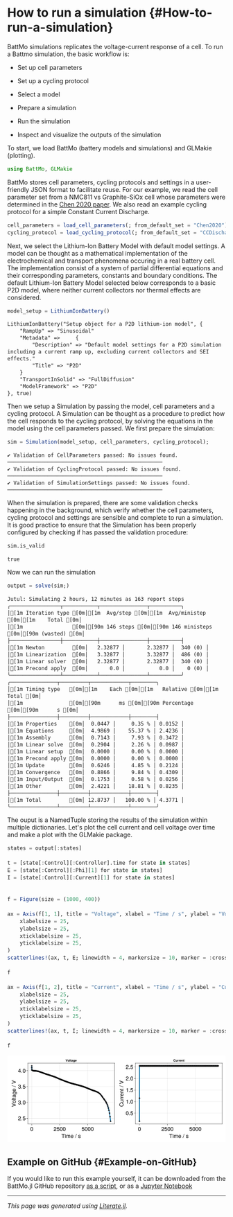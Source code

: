 


# How to run a simulation {#How-to-run-a-simulation}

BattMo simulations replicates the voltage-current response of a cell. To run a Battmo simulation, the basic workflow is:
- Set up cell parameters
  
- Set up a cycling protocol
  
- Select a model
  
- Prepare a simulation
  
- Run the simulation
  
- Inspect and visualize the outputs of the simulation
  

To start, we load BattMo (battery models and simulations) and GLMakie (plotting).

```julia
using BattMo, GLMakie
```


BattMo stores cell parameters, cycling protocols and settings in a user-friendly JSON format to facilitate reuse. For our example, we read the cell parameter set from a NMC811 vs Graphite-SiOx cell whose parameters were determined in the [Chen 2020 paper](https://doi.org/10.1149/1945-7111/ab9050). We also read an example cycling protocol for a simple Constant Current Discharge.

```julia
cell_parameters = load_cell_parameters(; from_default_set = "Chen2020")
cycling_protocol = load_cycling_protocol(; from_default_set = "CCDischarge")
```


Next, we select the Lithium-Ion Battery Model with default model settings. A model can be thought as a mathematical implementation of the electrochemical and transport phenomena occuring in a real battery cell. The implementation consist of a system of partial differential equations and their corresponding parameters, constants and boundary conditions. The default Lithium-Ion Battery Model selected below corresponds to a basic P2D model, where neither current collectors nor thermal effects are considered.

```julia
model_setup = LithiumIonBattery()
```


```ansi
LithiumIonBattery("Setup object for a P2D lithium-ion model", {
    "RampUp" => "Sinusoidal"
    "Metadata" =>     {
        "Description" => "Default model settings for a P2D simulation including a current ramp up, excluding current collectors and SEI effects."
        "Title" => "P2D"
    }
    "TransportInSolid" => "FullDiffusion"
    "ModelFramework" => "P2D"
}, true)
```


Then we setup a Simulation by passing the model, cell parameters and a cycling protocol. A Simulation can be thought as a procedure to predict how the cell responds to the cycling protocol, by solving the equations in the model using the cell parameters passed. We first prepare the simulation:

```julia
sim = Simulation(model_setup, cell_parameters, cycling_protocol);
```


```ansi
✔️ Validation of CellParameters passed: No issues found.
──────────────────────────────────────────────────
✔️ Validation of CyclingProtocol passed: No issues found.
──────────────────────────────────────────────────
✔️ Validation of SimulationSettings passed: No issues found.
──────────────────────────────────────────────────
```


When the simulation is prepared, there are some validation checks happening in the background, which verify whether the cell parameters, cycling protocol and settings are sensible and complete to run a simulation. It is good practice to ensure that the Simulation has been properly configured by checking if has passed the validation procedure:

```julia
sim.is_valid
```


```ansi
true
```


Now we can run the simulation

```julia
output = solve(sim;)
```


```ansi
Jutul: Simulating 2 hours, 12 minutes as 163 report steps
╭────────────────┬───────────┬───────────────┬──────────╮
│[1m Iteration type [0m│[1m  Avg/step [0m│[1m  Avg/ministep [0m│[1m    Total [0m│
│[1m                [0m│[90m 146 steps [0m│[90m 146 ministeps [0m│[90m (wasted) [0m│
├────────────────┼───────────┼───────────────┼──────────┤
│[1m Newton         [0m│   2.32877 │       2.32877 │  340 (0) │
│[1m Linearization  [0m│   3.32877 │       3.32877 │  486 (0) │
│[1m Linear solver  [0m│   2.32877 │       2.32877 │  340 (0) │
│[1m Precond apply  [0m│       0.0 │           0.0 │    0 (0) │
╰────────────────┴───────────┴───────────────┴──────────╯
╭───────────────┬─────────┬────────────┬────────╮
│[1m Timing type   [0m│[1m    Each [0m│[1m   Relative [0m│[1m  Total [0m│
│[1m               [0m│[90m      ms [0m│[90m Percentage [0m│[90m      s [0m│
├───────────────┼─────────┼────────────┼────────┤
│[1m Properties    [0m│  0.0447 │     0.35 % │ 0.0152 │
│[1m Equations     [0m│  4.9869 │    55.37 % │ 2.4236 │
│[1m Assembly      [0m│  0.7143 │     7.93 % │ 0.3472 │
│[1m Linear solve  [0m│  0.2904 │     2.26 % │ 0.0987 │
│[1m Linear setup  [0m│  0.0000 │     0.00 % │ 0.0000 │
│[1m Precond apply [0m│  0.0000 │     0.00 % │ 0.0000 │
│[1m Update        [0m│  0.6246 │     4.85 % │ 0.2124 │
│[1m Convergence   [0m│  0.8866 │     9.84 % │ 0.4309 │
│[1m Input/Output  [0m│  0.1753 │     0.58 % │ 0.0256 │
│[1m Other         [0m│  2.4221 │    18.81 % │ 0.8235 │
├───────────────┼─────────┼────────────┼────────┤
│[1m Total         [0m│ 12.8737 │   100.00 % │ 4.3771 │
╰───────────────┴─────────┴────────────┴────────╯
```


The ouput is a NamedTuple storing the results of the simulation within multiple dictionaries. Let&#39;s plot the cell current and cell voltage over time and make a plot with the GLMakie package.

```julia
states = output[:states]

t = [state[:Control][:Controller].time for state in states]
E = [state[:Control][:Phi][1] for state in states]
I = [state[:Control][:Current][1] for state in states]


f = Figure(size = (1000, 400))

ax = Axis(f[1, 1], title = "Voltage", xlabel = "Time / s", ylabel = "Voltage / V",
	xlabelsize = 25,
	ylabelsize = 25,
	xticklabelsize = 25,
	yticklabelsize = 25,
)
scatterlines!(ax, t, E; linewidth = 4, markersize = 10, marker = :cross, markercolor = :black)

f

ax = Axis(f[1, 2], title = "Current", xlabel = "Time / s", ylabel = "Current / V",
	xlabelsize = 25,
	ylabelsize = 25,
	xticklabelsize = 25,
	yticklabelsize = 25,
)
scatterlines!(ax, t, I; linewidth = 4, markersize = 10, marker = :cross, markercolor = :black)

f
```

![](ontwhkn.jpeg)

## Example on GitHub {#Example-on-GitHub}

If you would like to run this example yourself, it can be downloaded from the BattMo.jl GitHub repository [as a script](https://github.com/BattMoTeam/BattMo.jl/blob/main/examples/2_run_a_simulation.jl), or as a [Jupyter Notebook](https://github.com/BattMoTeam/BattMo.jl/blob/gh-pages/dev/final_site/notebooks/2_run_a_simulation.ipynb)


---


_This page was generated using [Literate.jl](https://github.com/fredrikekre/Literate.jl)._
